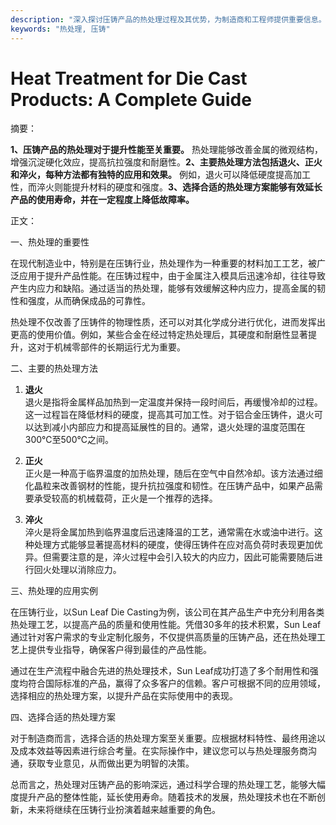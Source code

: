```yaml
---
description: "深入探讨压铸产品的热处理过程及其优势，为制造商和工程师提供重要信息。"
keywords: "热处理, 压铸"
---
```

# Heat Treatment for Die Cast Products: A Complete Guide

摘要：

**1、压铸产品的热处理对于提升性能至关重要。** 热处理能够改善金属的微观结构，增强沉淀硬化效应，提高抗拉强度和耐磨性。**2、主要热处理方法包括退火、正火和淬火，每种方法都有独特的应用和效果。** 例如，退火可以降低硬度提高加工性，而淬火则能提升材料的硬度和强度。**3、选择合适的热处理方案能够有效延长产品的使用寿命，并在一定程度上降低故障率。**

正文：

一、热处理的重要性

在现代制造业中，特别是在压铸行业，热处理作为一种重要的材料加工工艺，被广泛应用于提升产品性能。在压铸过程中，由于金属注入模具后迅速冷却，往往导致产生内应力和缺陷。通过适当的热处理，能够有效缓解这种内应力，提高金属的韧性和强度，从而确保成品的可靠性。

热处理不仅改善了压铸件的物理性质，还可以对其化学成分进行优化，进而发挥出更高的使用价值。例如，某些合金在经过特定热处理后，其硬度和耐磨性显著提升，这对于机械零部件的长期运行尤为重要。

二、主要的热处理方法

1. **退火**  
   退火是指将金属样品加热到一定温度并保持一段时间后，再缓慢冷却的过程。这一过程旨在降低材料的硬度，提高其可加工性。对于铝合金压铸件，退火可以达到减小内部应力和提高延展性的目的。通常，退火处理的温度范围在300℃至500℃之间。

2. **正火**  
   正火是一种高于临界温度的加热处理，随后在空气中自然冷却。该方法通过细化晶粒来改善钢材的性能，提升抗拉强度和韧性。在压铸产品中，如果产品需要承受较高的机械载荷，正火是一个推荐的选择。

3. **淬火**  
   淬火是将金属加热到临界温度后迅速降温的工艺，通常需在水或油中进行。这种处理方式能够显著提高材料的硬度，使得压铸件在应对高负荷时表现更加优异。但需要注意的是，淬火过程中会引入较大的内应力，因此可能需要随后进行回火处理以消除应力。

三、热处理的应用实例

在压铸行业，以Sun Leaf Die Casting为例，该公司在其产品生产中充分利用各类热处理工艺，以提高产品的质量和使用性能。凭借30多年的技术积累，Sun Leaf通过针对客户需求的专业定制化服务，不仅提供高质量的压铸产品，还在热处理工艺上提供专业指导，确保客户得到最佳的产品性能。

通过在生产流程中融合先进的热处理技术，Sun Leaf成功打造了多个耐用性和强度均符合国际标准的产品，赢得了众多客户的信赖。客户可根据不同的应用领域，选择相应的热处理方案，以提升产品在实际使用中的表现。

四、选择合适的热处理方案

对于制造商而言，选择合适的热处理方案至关重要。应根据材料特性、最终用途以及成本效益等因素进行综合考量。在实际操作中，建议您可以与热处理服务商沟通，获取专业意见，从而做出更为明智的决策。

总而言之，热处理对压铸产品的影响深远，通过科学合理的热处理工艺，能够大幅度提升产品的整体性能，延长使用寿命。随着技术的发展，热处理技术也在不断创新，未来将继续在压铸行业扮演着越来越重要的角色。
